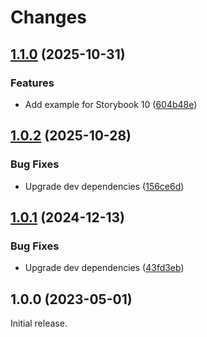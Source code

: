 # Changes

## [1.1.0](https://github.com/prantlf/storybook-docs-themes/compare/v1.0.2...v1.1.0) (2025-10-31)

### Features

* Add example for Storybook 10 ([604b48e](https://github.com/prantlf/storybook-docs-themes/commit/604b48e1eb916cb9294b83a36ed97dce585bae49))

## [1.0.2](https://github.com/prantlf/storybook-docs-themes/compare/v1.0.1...v1.0.2) (2025-10-28)

### Bug Fixes

* Upgrade dev dependencies ([156ce6d](https://github.com/prantlf/storybook-docs-themes/commit/156ce6d75067ccde860fecb12584759c4db60096))

## [1.0.1](https://github.com/prantlf/storybook-docs-themes/compare/v1.0.0...v1.0.1) (2024-12-13)

### Bug Fixes

* Upgrade dev dependencies ([43fd3eb](https://github.com/prantlf/storybook-docs-themes/commit/43fd3ebfd21ebd956ae932279cbe3ed91b972deb))

## 1.0.0 (2023-05-01)

Initial release.
